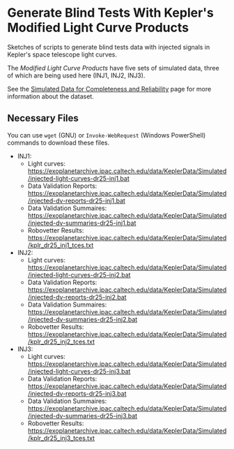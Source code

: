 # Generate Blind Tests With Kepler's Modified Light Curve Products

Sketches of scripts to generate blind tests data with injected signals in Kepler's space telescope light curves.

The _Modified Light Curve Products_ have five sets of simulated data, three of which are being used here (INJ1, INJ2, INJ3).

See the [Simulated Data for Completeness and Reliability](https://exoplanetarchive.ipac.caltech.edu/docs/KeplerSimulated.html) page for more information about the dataset.


## Necessary Files
You can use `wget` (GNU) or `Invoke-WebRequest` (Windows PowerShell) commands to download these files.

- INJ1:
  - Light curves: https://exoplanetarchive.ipac.caltech.edu/data/KeplerData/Simulated/injected-light-curves-dr25-inj1.bat
  - Data Validation Reports: https://exoplanetarchive.ipac.caltech.edu/data/KeplerData/Simulated/injected-dv-reports-dr25-inj1.bat
  - Data Validation Summaires: https://exoplanetarchive.ipac.caltech.edu/data/KeplerData/Simulated/injected-dv-summaries-dr25-inj1.bat
  - Robovetter Results: https://exoplanetarchive.ipac.caltech.edu/data/KeplerData/Simulated/kplr_dr25_inj1_tces.txt
- INJ2:
  - Light curves: https://exoplanetarchive.ipac.caltech.edu/data/KeplerData/Simulated/injected-light-curves-dr25-inj2.bat
  - Data Validation Reports: https://exoplanetarchive.ipac.caltech.edu/data/KeplerData/Simulated/injected-dv-reports-dr25-inj2.bat
  - Data Validation Summaires: https://exoplanetarchive.ipac.caltech.edu/data/KeplerData/Simulated/injected-dv-summaries-dr25-inj2.bat
  - Robovetter Results: https://exoplanetarchive.ipac.caltech.edu/data/KeplerData/Simulated/kplr_dr25_inj2_tces.txt
- INJ3:
  - Light curves: https://exoplanetarchive.ipac.caltech.edu/data/KeplerData/Simulated/injected-light-curves-dr25-inj3.bat
  - Data Validation Reports: https://exoplanetarchive.ipac.caltech.edu/data/KeplerData/Simulated/injected-dv-reports-dr25-inj3.bat
  - Data Validation Summaires: https://exoplanetarchive.ipac.caltech.edu/data/KeplerData/Simulated/injected-dv-summaries-dr25-inj3.bat
  - Robovetter Results: https://exoplanetarchive.ipac.caltech.edu/data/KeplerData/Simulated/kplr_dr25_inj3_tces.txt

